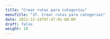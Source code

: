 ```yaml
---
title: "Crear rutas para categorías"
menuTitle: "37. Crear rutas para categorías"
date: 2022-12-24T07:47:01-08:00
draft: false
weight: 10
---
```

